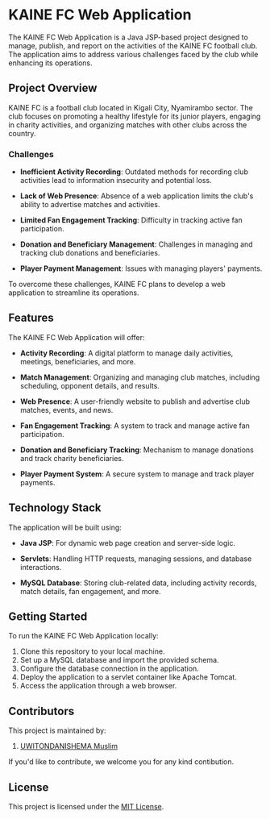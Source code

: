 # KAINE FC Web Application

The KAINE FC Web Application is a Java JSP-based project designed to manage, publish, and report on the activities of the KAINE FC football club. The application aims to address various challenges faced by the club while enhancing its operations.

## Project Overview

KAINE FC is a football club located in Kigali City, Nyamirambo sector. The club focuses on promoting a healthy lifestyle for its junior players, engaging in charity activities, and organizing matches with other clubs across the country.

### Challenges

- **Inefficient Activity Recording**: Outdated methods for recording club activities lead to information insecurity and potential loss.

- **Lack of Web Presence**: Absence of a web application limits the club's ability to advertise matches and activities.

- **Limited Fan Engagement Tracking**: Difficulty in tracking active fan participation.

- **Donation and Beneficiary Management**: Challenges in managing and tracking club donations and beneficiaries.

- **Player Payment Management**: Issues with managing players' payments.

To overcome these challenges, KAINE FC plans to develop a web application to streamline its operations.

## Features

The KAINE FC Web Application will offer:

- **Activity Recording**: A digital platform to manage daily activities, meetings, beneficiaries, and more.

- **Match Management**: Organizing and managing club matches, including scheduling, opponent details, and results.

- **Web Presence**: A user-friendly website to publish and advertise club matches, events, and news.

- **Fan Engagement Tracking**: A system to track and manage active fan participation.

- **Donation and Beneficiary Tracking**: Mechanism to manage donations and track charity beneficiaries.

- **Player Payment System**: A secure system to manage and track player payments.

## Technology Stack

The application will be built using:

- **Java JSP**: For dynamic web page creation and server-side logic.

- **Servlets**: Handling HTTP requests, managing sessions, and database interactions.

- **MySQL Database**: Storing club-related data, including activity records, match details, fan engagement, and more.

## Getting Started

To run the KAINE FC Web Application locally:

1. Clone this repository to your local machine.
2. Set up a MySQL database and import the provided schema.
3. Configure the database connection in the application.
4. Deploy the application to a servlet container like Apache Tomcat.
5. Access the application through a web browser.

## Contributors

This project is maintained by:

1. [UWITONDANISHEMA Muslim](https://github.com/musllim)

If you'd like to contribute, we welcome you for any kind contibution.

## License

This project is licensed under the [MIT License](LICENSE).
